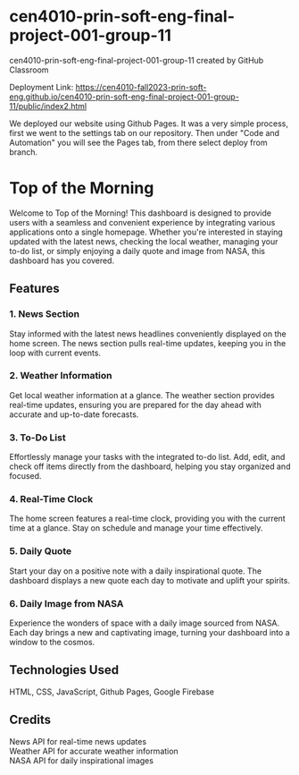 # cen4010-prin-soft-eng-final-project-001-group-11
cen4010-prin-soft-eng-final-project-001-group-11 created by GitHub Classroom

Deployment Link: https://cen4010-fall2023-prin-soft-eng.github.io/cen4010-prin-soft-eng-final-project-001-group-11/public/index2.html

We deployed our website using Github Pages. It was a very simple process, first we went to the settings tab on our repository. Then under "Code and Automation" you will see the Pages tab, from there select deploy from branch.

# Top of the Morning
Welcome to Top of the Morning! This dashboard is designed to provide users with a seamless and convenient experience by integrating various applications onto a single homepage. Whether you're interested in staying updated with the latest news, checking the local weather, managing your to-do list, or simply enjoying a daily quote and image from NASA, this dashboard has you covered.

## Features
### 1. News Section
Stay informed with the latest news headlines conveniently displayed on the home screen. The news section pulls real-time updates, keeping you in the loop with current events.

### 2. Weather Information
Get local weather information at a glance. The weather section provides real-time updates, ensuring you are prepared for the day ahead with accurate and up-to-date forecasts.

### 3. To-Do List
Effortlessly manage your tasks with the integrated to-do list. Add, edit, and check off items directly from the dashboard, helping you stay organized and focused.

### 4. Real-Time Clock
The home screen features a real-time clock, providing you with the current time at a glance. Stay on schedule and manage your time effectively.

### 5. Daily Quote
Start your day on a positive note with a daily inspirational quote. The dashboard displays a new quote each day to motivate and uplift your spirits.

### 6. Daily Image from NASA
Experience the wonders of space with a daily image sourced from NASA. Each day brings a new and captivating image, turning your dashboard into a window to the cosmos.

## Technologies Used
HTML, CSS, JavaScript, Github Pages, Google Firebase

## Credits
News API for real-time news updates  
Weather API for accurate weather information  
NASA API for daily inspirational images  
